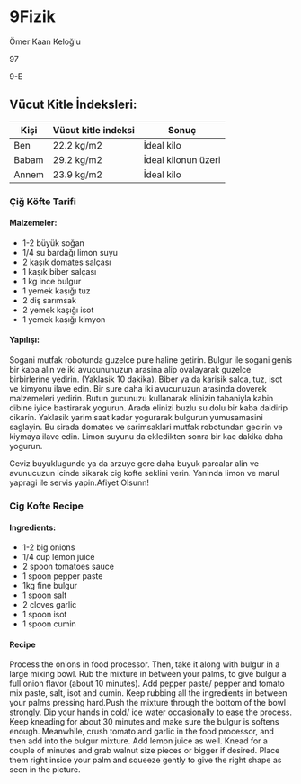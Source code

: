 # 9Fizik
Ömer Kaan Keloğlu

97

9-E

## Vücut Kitle İndeksleri:
|Kişi|Vücut kitle indeksi|Sonuç|
|-----------|-----------|-----------|
|Ben|22.2 kg/m2|İdeal kilo|
|Babam|29.2 kg/m2|İdeal kilonun üzeri|
|Annem|23.9 kg/m2|İdeal kilo|


### Çiğ Köfte Tarifi

#### Malzemeler:
- 1-2 büyük soğan
- 1/4 su bardağı limon suyu
- 2 kaşık domates salçası
- 1 kaşık biber salçası
- 1 kg ince bulgur
- 1 yemek kaşığı tuz
- 2 diş sarımsak
- 2 yemek kaşığı isot
- 1 yemek kaşığı kimyon

#### Yapılışı:

Sogani mutfak robotunda guzelce pure haline getirin. Bulgur ile sogani genis bir kaba alin ve iki avucununuzun arasina alip ovalayarak guzelce birbirlerine yedirin. (Yaklasik 10 dakika). Biber ya da karisik salca, tuz, isot ve kimyonu ilave edin. Bir sure daha iki avucunuzun arasinda doverek malzemeleri yedirin. Butun gucunuzu kullanarak elinizin tabaniyla kabin dibine iyice bastirarak yogurun. Arada elinizi buzlu su dolu bir kaba daldirip cikarin. Yaklasik yarim saat kadar yogurarak bulgurun yumusamasini saglayin.
Bu sirada domates ve sarimsaklari mutfak robotundan gecirin ve kiymaya ilave edin. Limon suyunu da ekledikten sonra bir kac dakika daha yogurun.

 
Ceviz buyuklugunde ya da arzuye gore daha buyuk parcalar alin ve avunucuzun icinde sikarak cig kofte seklini verin.
Yaninda limon ve marul yapragi ile servis yapin.Afiyet Olsunn!

### Cig Kofte Recipe

#### Ingredients:
- 1-2 big onions
- 1/4 cup lemon juice
- 2 spoon tomatoes sauce
- 1 spoon pepper paste
- 1kg fine bulgur
- 1 spoon salt
- 2 cloves garlic
- 1 spoon isot
- 1 spoon cumin 

#### Recipe

Process the onions in food processor. Then, take it along with bulgur in a large mixing bowl. Rub the mixture in between your palms, to give bulgur a full onion flavor (about 10 minutes). Add pepper paste/ pepper and tomato mix paste, salt, isot and cumin. Keep rubbing all the ingredients in between your palms pressing hard.Push the mixture through the bottom of the bowl strongly. Dip your hands in cold/ ice water occasionally to ease the process. Keep kneading for about 30 minutes and make sure the bulgur is softens enough.
Meanwhile, crush tomato and garlic in the food processor, and then add into the bulgur mixture. Add lemon juice as well. Knead for a couple of minutes and grab walnut size pieces or bigger if desired. Place them right inside your palm and squeeze gently to give the right shape as seen in the picture.
